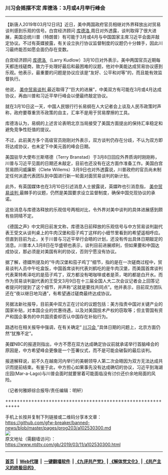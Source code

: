### 川习会摇摆不定 库德洛：3月或4月举行峰会
------------------------

<div class="post_content" itemprop="articleBody">
 <p>
  【新唐人2019年03月12日讯】近日，美中两国政府官员相继对外界释放出对贸易谈判感到乐观的信号。白宫经济顾问
  <a href="https://www.ntdtv.com/gb/库德洛.htm">
   库德洛
  </a>
  周日对外透露，谈判取得了很大进展，美国总统川普（特朗普）有可能于3月或4月与中国国家主席习近平会面并敲定协议。不过有英媒披露，有关设立执行协议监督制度的议题仍十分棘手，因此川习最终能否如愿会面仍存在变数。
 </p>
 <p>
  白宫经济顾问
  <a href="https://www.ntdtv.com/gb/库德洛.htm">
   库德洛
  </a>
  （Larry Kudlow）3月10日对外表示，美中两国官员近期每天都连线磋商，致力于处理好最后和最困难的议题，他对中美能达成贸易协议感到乐观。他表示，最重要的问题是协议应该是“友好、公平和对等”的，而且能有效监督执行。
 </p>
 <p>
  他说，
  <a href="https://www.ntdtv.com/gb/34765.htm">
   美中贸易谈判
  </a>
  最近取得了“巨大的进展”，中美双方有可能在3月或4月达成协议，再由川普和习近平举行峰会以便最终敲定协议。
 </p>
 <p>
  就在3月10日这一天，中国人民银行行长易纲在人大记者会上谈及人民币政策时声称，政府要尊重货币政策的自主，汇率不是用于贸易摩擦的工具。
 </p>
 <p>
  库德洛认为，易纲的上述言论表明北京当局接受了美国方面提出的保持汇率稳定和避免竞争性贬值的提议。
 </p>
 <p>
  不过，此前美方多个高级官员刚刚对外表示，双方谈判仍存在分歧，不认为双方即将达成协议，也未定下中美元首的峰会日期。
 </p>
 <p>
  美国驻华大使布兰斯塔德（Terry Branstad）于3月8日回应外界质询时刚刚称，川普与习近平见面的日期还未敲定，目前也还没有在这方面作准备工作。美国白宫贸易顾问威廉斯（Clete Willems）3月9日也对外透露说，川普政府的官员尚未制定任何派遣代表团队到中国进行新一轮面对面贸易谈判的新计划。
 </p>
 <p>
  此外，有英国媒体也在3月10日引述消息人士披露说，英媒昨也引消息指，
  <a href="https://www.ntdtv.com/gb/34765.htm">
   美中贸易谈判
  </a>
  最棘手的议题，仍然是美国要求设立监督制度，确保中国兑现协议的承诺。
 </p>
 <p>
  这些消息与库德洛释放的乐观信号两相对比，令外界对美中谈判的具体进展感到颇有些阴晴不定。
 </p>
 <p>
  《德国之声》中文网日前发文称，库德洛日前释放的乐观信号与中方贸易谈判副代表王受文从谈判桌上的牛肉汉堡和茄子鸡丁这样的小细节里看到的希望遥相呼应。但直到目前为止，关于川普与习近平举行会晤的计划，还没有传出具体日期敲定的消息。川普本人3月8日在华盛顿也表示，谈判目前进展顺利，但如果要和中国达成协议，那必须是对美国有利的协议，否则宁愿没有协议。
 </p>
 <p>
  据了解，德媒所提及的“牛肉汉堡和茄子鸡丁”细节，指的是在一次磋商过程中，贸易谈判人员中午吃盒饭，中国首席谈判代表刘鹤吃的是牛肉汉堡，而美国首席谈判代表莱特希泽吃的是茄子鸡丁，双方都没有喝咖啡或者是茶，喝的都是白开水。而作为贸易谈判副代表的王受文3月9日在十三届全国人大二次会议记者会上回答记者提问时提到了这个细节，并声称“这就是要找共同点”。他并表示，目前双方团队还在“夜以继日地沟通”，有希望通过磋商最终达成协议。
 </p>
 <p>
  另据法新社报导，目前美中双方正在讨论的议题包括：美方指责中国对关键产业的国家补贴，对本国企业的优惠待遇，以及对美国技术产权的窃取等；但主管国有资产和国企事务的中共国资委却否认中国存在补贴行为。
 </p>
 <p>
  路透社在相关报导中强调，在有关确定“
  <a href="https://www.ntdtv.com/gb/川习会.htm">
   川习会
  </a>
  ”具体日期的问题上，北京方面仍然“犹豫不定”。
 </p>
 <p>
  美媒NBC的报道则指出，中方不愿在双方达成确定协议前就承诺举行首脑峰会的原因是，中方希望峰会更像是一个签署仪式，而不是可能会破裂的最后谈判。
 </p>
 <p>
  报道解释说，前不久在越南河内举行的美朝领导人第二次会晤因为双方无法达成共识而提前结束。有鉴于此，中方担心如果事先没有达成确切的协议，习近平到海湖庄园(Mar-a-Lago)与川普会面时就要冒着可能面临没有讨价还价余地局面的风险。
 </p>
 <p>
  （记者何雅婷综合报导/责任编辑：明轩）
 </p>
 <div class="single_ad">
 </div>
</div>

+++++++++++++++++++++++++++++++++++++++++++++++++++++++++++<br/><br/>
手机上长按并复制下列链接或二维码分享本文章：<br/>
https://github.com/gfw-breaker/banned-news/blob/master/pages/prog203/a102530300.md <br/>
<a href='https://github.com/gfw-breaker/banned-news/blob/master/pages/prog203/a102530300.md'><img src='https://github.com/gfw-breaker/banned-news/blob/master/pages/prog203/a102530300.md.png'/></a> <br/>
原文地址（需翻墙访问）：https://www.ntdtv.com/gb/2019/03/11/a102530300.html


------------------------
#### [首页](https://github.com/gfw-breaker/banned-news/blob/master/README.md) &nbsp;|&nbsp; [Web代理](https://github.com/labour-camp/helloworld) &nbsp;|&nbsp; [一键翻墙软件](https://github.com/gfw-breaker/nogfw/blob/master/README.md) &nbsp;| [《九评共产党》](https://github.com/gfw-breaker/9ping.md/blob/master/README.md#九评之一评共产党是什么) | [《解体党文化》](https://github.com/gfw-breaker/jtdwh.md/blob/master/README.md) | [《共产主义的终极目的》](https://github.com/gfw-breaker/gczydzjmd.md/blob/master/README.md)

